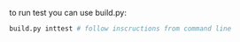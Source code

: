 to run test you can use build.py:

``` bash
build.py inttest # follow inscructions from command line
```
